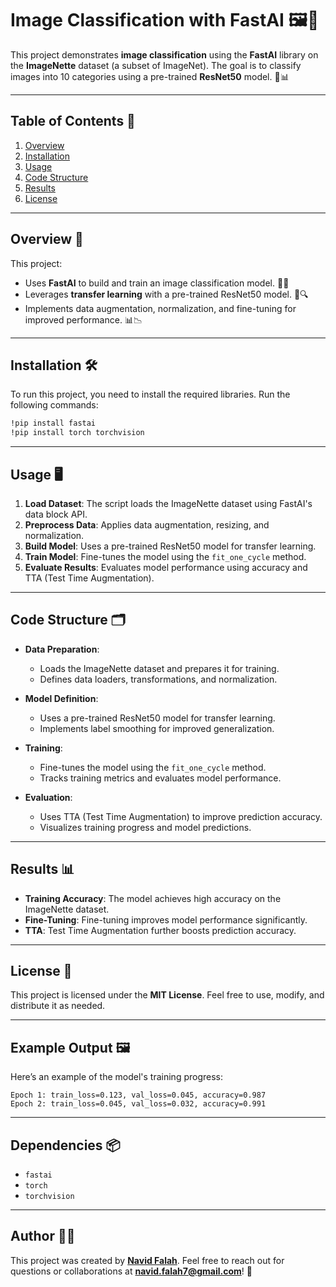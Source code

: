 # Image Classification with FastAI 🖼️🤖

This project demonstrates **image classification** using the **FastAI** library on the **ImageNette** dataset (a subset of ImageNet). The goal is to classify images into 10 categories using a pre-trained **ResNet50** model. 🎯📊

---

## Table of Contents 📑
1. [Overview](#overview-)
2. [Installation](#installation-)
3. [Usage](#usage-)
4. [Code Structure](#code-structure-)
5. [Results](#results-)
6. [License](#license-)

---

## Overview 🚀

This project:
- Uses **FastAI** to build and train an image classification model. 🤖📸
- Leverages **transfer learning** with a pre-trained ResNet50 model. 🧠🔍
- Implements data augmentation, normalization, and fine-tuning for improved performance. 📊📉

---

## Installation 🛠️

To run this project, you need to install the required libraries. Run the following commands:

```bash
!pip install fastai
!pip install torch torchvision
```

---

## Usage 🖥️

1. **Load Dataset**: The script loads the ImageNette dataset using FastAI's data block API.
2. **Preprocess Data**: Applies data augmentation, resizing, and normalization.
3. **Build Model**: Uses a pre-trained ResNet50 model for transfer learning.
4. **Train Model**: Fine-tunes the model using the `fit_one_cycle` method.
5. **Evaluate Results**: Evaluates model performance using accuracy and TTA (Test Time Augmentation).

---

## Code Structure 🗂️

- **Data Preparation**:
  - Loads the ImageNette dataset and prepares it for training.
  - Defines data loaders, transformations, and normalization.

- **Model Definition**:
  - Uses a pre-trained ResNet50 model for transfer learning.
  - Implements label smoothing for improved generalization.

- **Training**:
  - Fine-tunes the model using the `fit_one_cycle` method.
  - Tracks training metrics and evaluates model performance.

- **Evaluation**:
  - Uses TTA (Test Time Augmentation) to improve prediction accuracy.
  - Visualizes training progress and model predictions.

---

## Results 📊

- **Training Accuracy**: The model achieves high accuracy on the ImageNette dataset.
- **Fine-Tuning**: Fine-tuning improves model performance significantly.
- **TTA**: Test Time Augmentation further boosts prediction accuracy.

---

## License 📜

This project is licensed under the **MIT License**. Feel free to use, modify, and distribute it as needed.

---

## Example Output 🖼️

Here’s an example of the model's training progress:

```plaintext
Epoch 1: train_loss=0.123, val_loss=0.045, accuracy=0.987
Epoch 2: train_loss=0.045, val_loss=0.032, accuracy=0.991
```

---

## Dependencies 📦

- `fastai`
- `torch`
- `torchvision`

---

## Author 👨‍💻

This project was created by **[Navid Falah](https://github.com/navidfalah)**. Feel free to reach out for questions or collaborations at **navid.falah7@gmail.com**! 🤝
